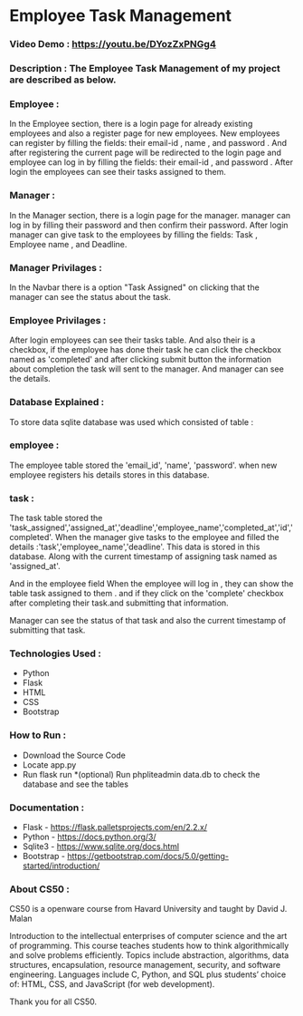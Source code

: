# Employee Task Management

### Video Demo : <https://youtu.be/DYozZxPNGg4>

### Description : The Employee Task Management of my project are described as below.

### Employee :

In the Employee section, there is a login page for already existing employees and also a
register page for new employees. New employees can register by filling the fields: their email-id , name , and password . And after registering the current page will be redirected to the login page and employee can log in by filling the fields: their email-id , and password . After login the employees can see their tasks assigned to them.

### Manager :

In the Manager section, there is a login page for the manager. manager can log in by filling their password and then confirm their password. After login manager can give task to the employees by filling the fields: Task , Employee name , and Deadline.

### Manager Privilages :

In the Navbar there is a option "Task Assigned" on clicking that the manager can see the status about the task.

### Employee Privilages :

After login employees can see their tasks table. And also their is a checkbox, if the employee has done their task he can click the checkbox named as 'completed' and after clicking submit button the information about completion the task will sent to the manager. And manager can see the details.

### Database Explained :
To store data sqlite database was used which consisted of table :

### employee :
The employee table stored the 'email_id', 'name', 'password'.
when new employee registers his details stores in this database.

### task :
The task table stored the 'task_assigned','assigned_at','deadline','employee_name','completed_at','id','completed'.
When the manager give tasks to the employee and filled the details :'task','employee_name','deadline'. This data is stored in this database. Along with the current timestamp of assigning task named as 'assigned_at'.

And in the employee field When the employee will log in , they can show the table task assigned to them . and if they click on the 'complete' checkbox after completing their task.and submitting that information.

Manager can see the status of that task and also the current timestamp of submitting that task.

### Technologies Used :

 * Python
 * Flask
 * HTML
 * CSS
 * Bootstrap


 ### How to Run :

 * Download the Source Code
 * Locate app.py
 * Run flask run
 *(optional) Run phpliteadmin data.db to check the database and see the tables


 ### Documentation :

 * Flask - <https://flask.palletsprojects.com/en/2.2.x/>
 * Python - <https://docs.python.org/3/>
 * Sqlite3 - <https://www.sqlite.org/docs.html>
 * Bootstrap - <https://getbootstrap.com/docs/5.0/getting-started/introduction/>


 ### About CS50 :

CS50 is a openware course from Havard University and taught by David J. Malan

Introduction to the intellectual enterprises of computer science and the art of programming. This course teaches students how to think algorithmically and solve problems efficiently. Topics include abstraction, algorithms, data structures, encapsulation, resource management, security, and software engineering. Languages include C, Python, and SQL plus students’ choice of: HTML, CSS, and JavaScript (for web development).

Thank you for all CS50.